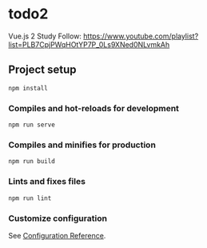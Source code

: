 # todo2
Vue.js 2 Study
Follow: https://www.youtube.com/playlist?list=PLB7CpjPWqHOtYP7P_0Ls9XNed0NLvmkAh

## Project setup
```
npm install
```

### Compiles and hot-reloads for development
```
npm run serve
```

### Compiles and minifies for production
```
npm run build
```

### Lints and fixes files
```
npm run lint
```

### Customize configuration
See [Configuration Reference](https://cli.vuejs.org/config/).
